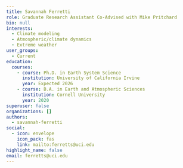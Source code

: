 ```yaml
---
title: Savannah Ferretti
role: Graduate Research Assistant Co-Advised with Mike Pritchard
bio: null
interests:
  - Climate modeling
  - Atmospheric/climate dynamics
  - Extreme weather
user_groups:
  - Current
education:
  courses:
    - course: Ph.D. in Earth System Science
      institution: University of California Irvine
      year: Expected 2026
    - course: B.A. in Earth and Atmospheric Sciences
      institution: Cornell University
      year: 2020
superuser: false
organizations: []
authors:
  - savannah-ferretti
social:
  - icon: envelope
    icon_pack: fas
    link: mailto:ferretts@uci.edu
highlight_name: false
email: ferretts@uci.edu
---
```

